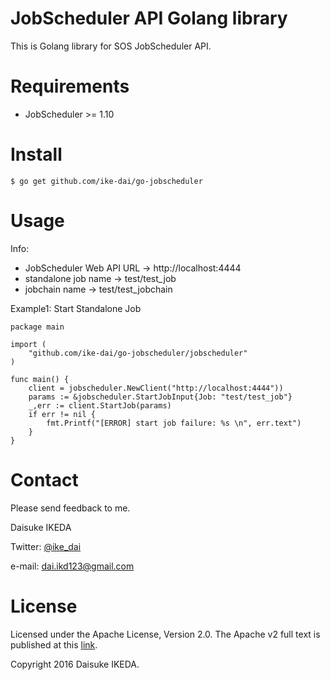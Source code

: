 # JobScheduler API Golang library

This is Golang library for SOS JobScheduler API.

# Requirements

* JobScheduler >= 1.10

# Install

```
$ go get github.com/ike-dai/go-jobscheduler
```

# Usage

Info:
* JobScheduler Web API URL -> http://localhost:4444
* standalone job name -> test/test_job
* jobchain name -> test/test_jobchain

Example1: Start Standalone Job


```
package main

import (
	"github.com/ike-dai/go-jobscheduler/jobscheduler"
)

func main() {
	client = jobscheduler.NewClient("http://localhost:4444"))
	params := &jobscheduler.StartJobInput{Job: "test/test_job"}
	_,err := client.StartJob(params)
	if err != nil {
		fmt.Printf("[ERROR] start job failure: %s \n", err.text")
	}
}

```

# Contact

Please send feedback to me.

Daisuke IKEDA

Twitter: [@ike_dai](https://twitter.com/ike_dai)

e-mail: <dai.ikd123@gmail.com>

# License

Licensed under the Apache License, Version 2.0. The Apache v2 full text is published at this [link](http://www.apache.org/licenses/LICENSE-2.0).

Copyright 2016 Daisuke IKEDA.
